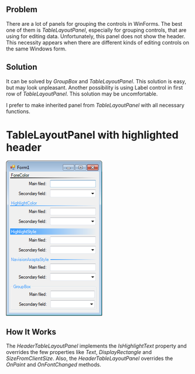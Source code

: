 ## Problem

There are a lot of panels for grouping the controls in WinForms. The best one of them is _TableLayoutPanel_, especially for grouping controls, that are using for editing data. Unfortunately, this panel does not show the header. This necessity appears when there are different kinds of editing controls on the same Windows form.

## Solution

It can be solved by _GroupBox_ and _TableLayoutPanel_. This solution is easy, but may look unpleasant. Another possibility is using Label control in first row of _TableLayoutPanel_. This solution may be uncomfortable.

I prefer to make inherited panel from _TableLayoutPanel_ with all necessary functions.

# TableLayoutPanel with highlighted header

![Demonstrative image](img_01.png) 

## How It Works

The _HeaderTableLayoutPanel_ implements the _IsHighlightText_ property and overrides the few properties like _Text_, _DisplayRectangle_ and _SizeFromClientSize_. Also, the _HeaderTableLayoutPanel_ overrides the _OnPaint_ and _OnFontChanged_ methods.



